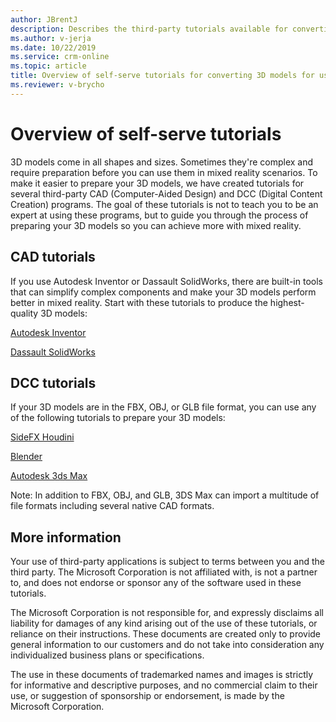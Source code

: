 ```yaml
---
author: JBrentJ
description: Describes the third-party tutorials available for converting 3D models for use with Dynamics 365 mixed reality appilcations
ms.author: v-jerja
ms.date: 10/22/2019
ms.service: crm-online
ms.topic: article
title: Overview of self-serve tutorials for converting 3D models for use with Dynamics 365 mixed reality applications
ms.reviewer: v-brycho
---
```


# Overview of self-serve tutorials

3D models come in all shapes and sizes. Sometimes they're complex and require preparation before you can use them in mixed reality scenarios. To make it easier to prepare your 3D models, we have created tutorials for several third-party CAD (Computer-Aided Design) and DCC (Digital Content Creation) programs.  The goal of these tutorials is not to teach you to be an expert at using these programs, but to guide you through the process of preparing your 3D models so you can achieve more with mixed reality. 

## CAD tutorials 

If you use Autodesk Inventor or Dassault SolidWorks, there are built-in tools that can simplify complex components and make your 3D models perform better in mixed reality. Start with these tutorials to produce the highest-quality 3D models: 

[Autodesk Inventor](inventor.md) 

[Dassault SolidWorks](solidworks.md) 

## DCC tutorials 

If your 3D models are in the FBX, OBJ, or GLB file format, you can use any of the following tutorials to prepare your 3D models: 

[SideFX Houdini](houdini.md)

[Blender](blender.md) 

[Autodesk 3ds Max](3ds-max.md)  

Note: In addition to FBX, OBJ, and GLB, 3DS Max can import a multitude of file formats including several native CAD formats.

## More information  

Your use of third-party applications is subject to terms between you and the third party. The Microsoft Corporation is not affiliated with, is not a partner to, and does not endorse or sponsor any of the software used in these tutorials. 

The Microsoft Corporation is not responsible for, and expressly disclaims all liability for damages of any kind arising out of the use of these tutorials, or reliance on their instructions. These documents are created only to provide general information to our customers and do not take into consideration any individualized business plans or specifications. 

The use in these documents of trademarked names and images is strictly for informative and descriptive purposes, and no commercial claim to their use, or suggestion of sponsorship or endorsement, is made by the Microsoft Corporation. 
